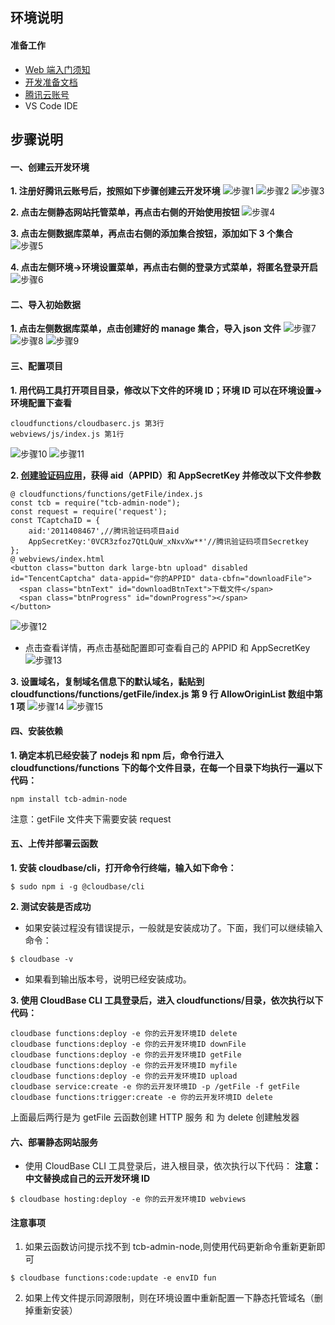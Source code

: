 ## **环境说明**

#### 准备工作

- [Web 端入门须知](https://tencentcloudbase.github.io/2020-02-14-init)
- [开发准备文档](https://tencentcloudbase.github.io/2020-02-14-prepare)
- [腾讯云账号](https://console.cloud.tencent.com/tcb)
- VS Code IDE

## **步骤说明**

#### **一、创建云开发环境**

**1. 注册好腾讯云账号后，按照如下步骤创建云开发环境**
![步骤1](../../img/w_img/cloud1.jpg)
![步骤2](../../img/w_img/cloud2.jpg)
![步骤3](../../img/w_img/cloud3.jpg)

**2. 点击左侧静态网站托管菜单，再点击右侧的开始使用按钮**
![步骤4](../../img/w_img/cloud4.jpg)

**3. 点击左侧数据库菜单，再点击右侧的添加集合按钮，添加如下 3 个集合**
![步骤5](../../img/w_img/cloud5.jpg)

**4. 点击左侧环境->环境设置菜单，再点击右侧的登录方式菜单，将匿名登录开启**
![步骤6](../../img/w_img/cloud6.jpg)

#### **二、导入初始数据**

**1. 点击左侧数据库菜单，点击创建好的 manage 集合，导入 json 文件**
![步骤7](../../img/w_img/cloud7.jpg)
![步骤8](../../img/w_img/cloud8.jpg)
![步骤9](../../img/w_img/cloud9.jpg)

#### **三、配置项目**

**1. 用代码工具打开项目目录，修改以下文件的环境 ID；环境 ID 可以在环境设置->环境配置下查看**

```
cloudfunctions/cloudbaserc.js 第3行
webviews/js/index.js 第1行
```

![步骤10](../../img/w_img/cloud10.jpg)
![步骤11](../../img/w_img/cloud11.jpg)

**2. [创建验证码应用](https://console.cloud.tencent.com/captcha)，获得 aid（APPID）和 AppSecretKey 并修改以下文件参数**

```
@ cloudfunctions/functions/getFile/index.js
const tcb = require("tcb-admin-node");
const request = require('request');
const TCaptchaID = {
    aid:'2011408467',//腾讯验证码项目aid
    AppSecretKey:'0VCR3zfoz7QtLQuW_xNxvXw**'//腾讯验证码项目Secretkey
};
@ webviews/index.html
<button class="button dark large-btn upload" disabled id="TencentCaptcha" data-appid="你的APPID" data-cbfn="downloadFile">
  <span class="btnText" id="downloadBtnText">下载文件</span>
  <span class="btnProgress" id="downProgress"></span>
</button>
```

![步骤12](../../img/w_img/cloud12.jpg)

- 点击查看详情，再点击基础配置即可查看自己的 APPID 和 AppSecretKey
  ![步骤13](../../img/w_img/cloud13.jpg)

**3. 设置域名，复制域名信息下的默认域名，黏贴到 cloudfunctions/functions/getFile/index.js 第 9 行 AllowOriginList 数组中第 1 项**
![步骤14](../../img/w_img/cloud14.jpg)
![步骤15](../../img/w_img/cloud15.jpg)

#### **四、安装依赖**

**1. 确定本机已经安装了 nodejs 和 npm 后，命令行进入 cloudfunctions/functions 下的每个文件目录，在每一个目录下均执行一遍以下代码：**

```
npm install tcb-admin-node
```

注意：getFile 文件夹下需要安装 request

#### **五、上传并部署云函数**

**1. 安装 cloudbase/cli，打开命令行终端，输入如下命令：**

```
$ sudo npm i -g @cloudbase/cli
```

**2. 测试安装是否成功**

- 如果安装过程没有错误提示，一般就是安装成功了。下面，我们可以继续输入命令：

```
$ cloudbase -v
```

- 如果看到输出版本号，说明已经安装成功。

**3. 使用 CloudBase CLI 工具登录后，进入 cloudfunctions/目录，依次执行以下代码：**

```@bush
cloudbase functions:deploy -e 你的云开发环境ID delete
cloudbase functions:deploy -e 你的云开发环境ID downFile
cloudbase functions:deploy -e 你的云开发环境ID getFile
cloudbase functions:deploy -e 你的云开发环境ID myfile
cloudbase functions:deploy -e 你的云开发环境ID upload
cloudbase service:create -e 你的云开发环境ID -p /getFile -f getFile
cloudbase functions:trigger:create -e 你的云开发环境ID delete
```

上面最后两行是为 getFile 云函数创建 HTTP 服务 和 为 delete 创建触发器

#### **六、部署静态网站服务**

- 使用 CloudBase CLI 工具登录后，进入根目录，依次执行以下代码：
  **注意：中文替换成自己的云开发环境 ID**

```@bash
$ cloudbase hosting:deploy -e 你的云开发环境ID webviews
```

#### 注意事项

1. 如果云函数访问提示找不到 tcb-admin-node,则使用代码更新命令重新更新即可

```@bash
$ cloudbase functions:code:update -e envID fun
```

2. 如果上传文件提示同源限制，则在环境设置中重新配置一下静态托管域名（删掉重新安装）
